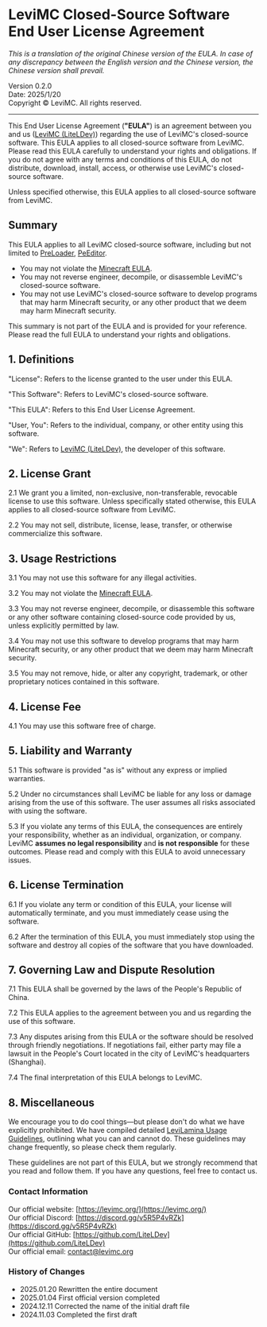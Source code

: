 # LeviMC Closed-Source Software End User License Agreement

*This is a translation of the original Chinese version of the EULA. In case of any discrepancy between the English version and the Chinese version, the Chinese version shall prevail.*

Version 0.2.0  
Date: 2025/1/20  
Copyright © LeviMC. All rights reserved.

---

This End User License Agreement (**"EULA"**) is an agreement between you and us ([LeviMC (LiteLDev)](https://github.com/LiteLDev)) regarding the use of LeviMC's closed-source software. This EULA applies to all closed-source software from LeviMC. Please read this EULA carefully to understand your rights and obligations. If you do not agree with any terms and conditions of this EULA, do not distribute, download, install, access, or otherwise use LeviMC's closed-source software.

Unless specified otherwise, this EULA applies to all closed-source software from LeviMC.

## Summary

This EULA applies to all LeviMC closed-source software, including but not limited to [PreLoader](https://github.com/LiteLDev/PreLoader), [PeEditor](https://github.com/LiteLDev/PeEditor).

- You may not violate the [Minecraft EULA](https://www.minecraft.net/en-us/eula).
- You may not reverse engineer, decompile, or disassemble LeviMC's closed-source software.
- You may not use LeviMC's closed-source software to develop programs that may harm Minecraft security, or any other product that we deem may harm Minecraft security.

This summary is not part of the EULA and is provided for your reference. Please read the full EULA to understand your rights and obligations.

## 1. Definitions

"License": Refers to the license granted to the user under this EULA.

"This Software": Refers to LeviMC's closed-source software.

"This EULA": Refers to this End User License Agreement.

"User, You": Refers to the individual, company, or other entity using this software.

"We": Refers to [LeviMC (LiteLDev)](https://github.com/LiteLDev), the developer of this software.

## 2. License Grant

2.1 We grant you a limited, non-exclusive, non-transferable, revocable license to use this software. Unless specifically stated otherwise, this EULA applies to all closed-source software from LeviMC.

2.2 You may not sell, distribute, license, lease, transfer, or otherwise commercialize this software.

## 3. Usage Restrictions

3.1 You may not use this software for any illegal activities.

3.2 You may not violate the [Minecraft EULA](https://www.minecraft.net/en-us/eula).

3.3 You may not reverse engineer, decompile, or disassemble this software or any other software containing closed-source code provided by us, unless explicitly permitted by law.

3.4 You may not use this software to develop programs that may harm Minecraft security, or any other product that we deem may harm Minecraft security.

3.5 You may not remove, hide, or alter any copyright, trademark, or other proprietary notices contained in this software.

## 4. License Fee

4.1 You may use this software free of charge.

## 5. Liability and Warranty

5.1 This software is provided "as is" without any express or implied warranties.

5.2 Under no circumstances shall LeviMC be liable for any loss or damage arising from the use of this software. The user assumes all risks associated with using the software.

5.3 If you violate any terms of this EULA, the consequences are entirely your responsibility, whether as an individual, organization, or company. LeviMC **assumes no legal responsibility** and **is not responsible** for these outcomes. Please read and comply with this EULA to avoid unnecessary issues.

## 6. License Termination

6.1 If you violate any term or condition of this EULA, your license will automatically terminate, and you must immediately cease using the software.

6.2 After the termination of this EULA, you must immediately stop using the software and destroy all copies of the software that you have downloaded.

## 7. Governing Law and Dispute Resolution

7.1 This EULA shall be governed by the laws of the People's Republic of China.

7.2 This EULA applies to the agreement between you and us regarding the use of this software.

7.3 Any disputes arising from this EULA or the software should be resolved through friendly negotiations. If negotiations fail, either party may file a lawsuit in the People's Court located in the city of LeviMC's headquarters (Shanghai).

7.4 The final interpretation of this EULA belongs to LeviMC.

## 8. Miscellaneous

We encourage you to do cool things—but please don't do what we have explicitly prohibited. We have compiled detailed [LeviLamina Usage Guidelines](docs/main/contents/common_guides/usage_guidelines.en.md), outlining what you can and cannot do. These guidelines may change frequently, so please check them regularly.

These guidelines are not part of this EULA, but we strongly recommend that you read and follow them. If you have any questions, feel free to contact us.

### Contact Information

Our official website: [https://levimc.org/](https://levimc.org/)  
Our official Discord: [https://discord.gg/v5R5P4vRZk](https://discord.gg/v5R5P4vRZk)  
Our official GitHub: [https://github.com/LiteLDev](https://github.com/LiteLDev)  
Our official email: <contact@levimc.org>

### History of Changes

- 2025.01.20 Rewritten the entire document
- 2025.01.04 First official version completed
- 2024.12.11 Corrected the name of the initial draft file
- 2024.11.03 Completed the first draft
